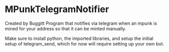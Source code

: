 # MPunkTelegramNotifier

Created by Buggitt
Program that notifies via telegram when an mpunk is mined for your address
so that it can be minted manually.


Make sure to install python, the imported libraries, and setup the initial setup
of telegram_send, which for now will require setting up your own bot.
